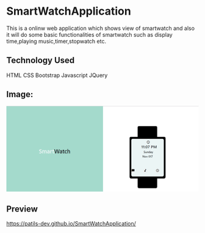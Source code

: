 # SmartWatchApplication

This is a onlinw web application which shows view of smartwatch and also it will do some basic functionalities of smartwatch such as display time,playing music,timer,stopwatch etc. 

## Technology Used
HTML
CSS
Bootstrap
Javascript
JQuery

## Image:
![smartwatch](images/watch.png)

## Preview

https://patils-dev.github.io/SmartWatchApplication/
